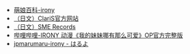 - [萌娘百科-irony](https://zh.moegirl.org.cn/Irony(ClariS%E6%AD%8C%E6%9B%B2))
- [（日文）ClariS官方网站](http://www.clarismusic.jp/)
- [（日文）SME Records](http://www.sonymusic.co.jp/)
- [哔哩哔哩-IRONY 动漫《我的妹妹哪有那么可爱》OP官方完整版](https://www.bilibili.com/video/BV1hb411b77G)
- [jpmarumaru-irony - はるよ](https://www.jpmarumaru.com/tw/JPSongPlay-2726.html)
